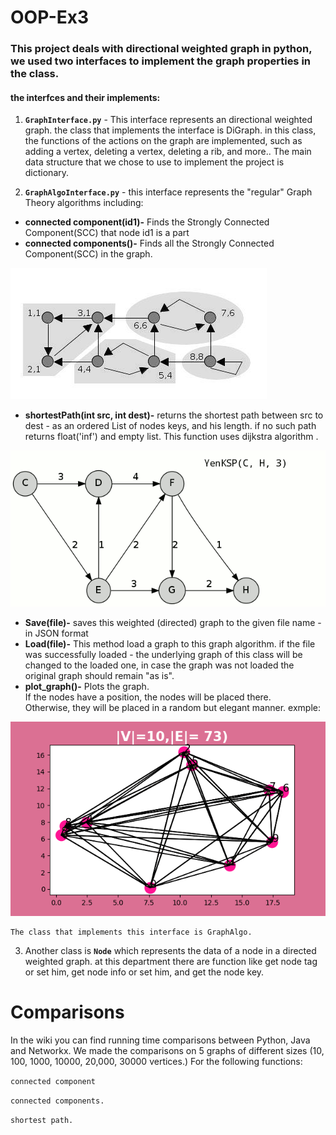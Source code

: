 
# OOP-Ex3

### This project deals with directional weighted graph in python, we used two  interfaces to implement the graph properties in the class. 

#### the interfces and their implements: 

 1. **`GraphInterface.py`** - This interface represents an directional weighted graph.
the class that implements the interface is DiGraph.
in this class, the functions of the actions on the graph are implemented, such as adding a vertex, deleting a vertex, deleting a rib, and more..
The main data structure that we chose to use to implement the project is dictionary.
 
 2.  **`GraphAlgoInterface.py`** - this interface represents the "regular" Graph Theory algorithms including:

 * **connected component(id1)-** Finds the Strongly Connected Component(SCC) that node id1 is a part
 *  **connected components()-** Finds all the Strongly Connected Component(SCC) in the graph.

![](https://github.com/sivanyahav/OOP-Ex3/blob/main/data/connected.gif)
 
 * **shortestPath(int src, int dest)-** returns the shortest path between src to dest - as an ordered List of nodes keys, and his length.
  if no such path returns float('inf') and empty list. This function uses dijkstra algorithm .

![](https://github.com/sivanyahav/OOP-Ex3/blob/main/data/shortest.gif)
 * **Save(file)-** saves this weighted (directed) graph to the given
file name - in JSON format
 * **Load(file)-**  This method load a graph to this graph algorithm.
if the file was successfully loaded - the underlying graph of this class will be changed to the loaded one, in case the graph was not loaded the original graph should remain "as is".
 *  **plot_graph()-** Plots the graph.  
If the nodes have a position, the nodes will be placed there.  
Otherwise, they will be placed in a random but elegant manner.
exmple:

![](https://github.com/sivanyahav/OOP-Ex3/blob/main/data/readme2.png)
 
    The class that implements this interface is GraphAlgo.

3. Another class is **`Node`** which represents the data of a node in a directed weighted graph. at this department there are function like get node tag or set him, get node info or set him, and get the node key.

# Comparisons
In the wiki you can find running time comparisons between Python, Java and Networkx.
We made the comparisons on 5 graphs of different sizes (10, 100, 1000, 10000, 20,000, 30000 vertices.) For the following functions:

`connected component`

 `connected components.`

`shortest path.`
